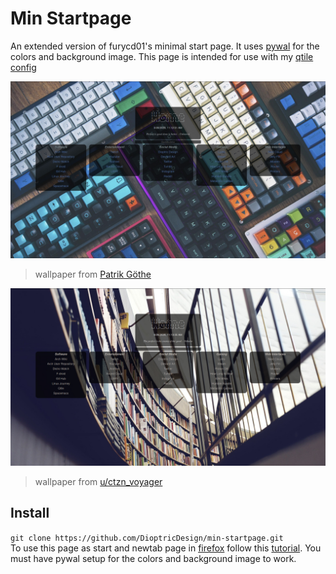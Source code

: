 # Min Startpage
An extended version of furycd01's minimal start page. It uses [pywal](https://github.com/dylanaraps/pywal) for the colors and background image. This page is intended for use with my [qtile config](https://github.com/DioptricDesign/qtile-chameleon)

![screenshot](screenshots/2020-08-28-111352_1920x1080_scrot.jpg "Min Startpage")
>wallpaper from [Patrik Göthe](https://unsplash.com/photos/xiTFENI0dMY)

![screenshot](screenshots/2020-08-28-111400_1920x1080_scrot.jpg "Min Startpage")
>wallpaper from [u/ctzn_voyager](https://www.reddit.com/r/MechanicalKeyboards/comments/4vh8ui/photo_its_getting_crowded_in_here/)

## Install 
` git clone https://github.com/DioptricDesign/min-startpage.git `<br>
To use this page as start and newtab page in [firefox](https://www.mozilla.org/en-US/firefox/) follow this [tutorial](https://www.reddit.com/r/startpages/comments/g3qndt/psa_how_to_set_a_custom_new_tab_page_in_firefox/). You must have pywal setup for the colors and background image to work.
